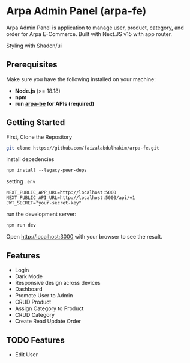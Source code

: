 # Arpa Admin Panel (arpa-fe)

Arpa Admin Panel is application to manage user, product, category, and order for Arpa E-Commerce. Built with Next.JS v15 with app router.

Styling with Shadcn/ui

## Prerequisites

Make sure you have the following installed on your machine:

- **Node.js** (>= 18.18)
- **npm**
- **run [arpa-be](https://github.com/faizalabdulhakim/arpa-be) for APIs (required)**

## Getting Started

First, Clone the Repository

```bash
git clone https://github.com/faizalabdulhakim/arpa-fe.git
```

install depedencies

```
npm install --legacy-peer-deps
```

setting `.env`

```
NEXT_PUBLIC_APP_URL=http://localhost:5000
NEXT_PUBLIC_API_URL=http://localhost:5000/api/v1
JWT_SECRET="your-secret-key"
```

run the development server:

```bash
npm run dev
```

Open [http://localhost:3000](http://localhost:3000) with your browser to see the result.

## Features

- Login
- Dark Mode
- Responsive design across devices
- Dashboard
- Promote User to Admin
- CRUD Product
- Assign Category to Product
- CRUD Category
- Create Read Update Order

## TODO Features

- Edit User
